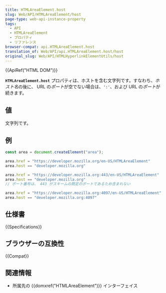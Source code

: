 ```yaml
---
title: HTMLAreaElement.host
slug: Web/API/HTMLAreaElement/host
page-type: web-api-instance-property
tags:
  - API
  - HTMLAreaElement
  - プロパティ
  - リファレンス
browser-compat: api.HTMLAreaElement.host
translation_of: Web/API/api.HTMLAreaElement.host/host
original_slug: Web/API/HTMLHyperlinkElementUtils/host
---
```

{{ApiRef("HTML DOM")}}

**`HTMLAreaElement.host`** プロパティは、ホストを含む文字列です。すなわち、*ホスト名*の後に、 URL の*ポート*が空でない場合は、`':'`、および URL の*ポート*が続きます。

## 値

文字列です。

## 例

```js
const area = document.createElement("area");

area.href = "https://developer.mozilla.org/en-US/HTMLAreaElement"
area.host == "developer.mozilla.org"

area.href = "https://developer.mozilla.org:443/en-US/HTMLAreaElement"
area.host == "developer.mozilla.org"
// ポート番号は、 443 がスキームの既定のポートであるため含まれない

area.href = "https://developer.mozilla.org:4097/en-US/HTMLAreaElement"
area.host == "developer.mozilla.org:4097"
```

## 仕様書

{{Specifications}}

## ブラウザーの互換性

{{Compat}}

## 関連情報

- 所属先の {{domxref("HTMLAreaElement")}} インターフェイス
